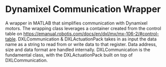 # Dynamixel Communication Wrapper
A wrapper in MATLAB that simplifies communication with Dynamixel motors. The wrapping class leverages a container created from the control table on https://emanual.robotis.com/docs/en/dxl/mx/mx-106-2/#control-table. DXLCommunication & DXLActuationPack takes in as input the data name as a string to read from or write data to that register. Data address, size and data format are handled internally. DXLCommunication is the fundamental class, with the DXLActuationPack built on top of DXLCommunication. 
